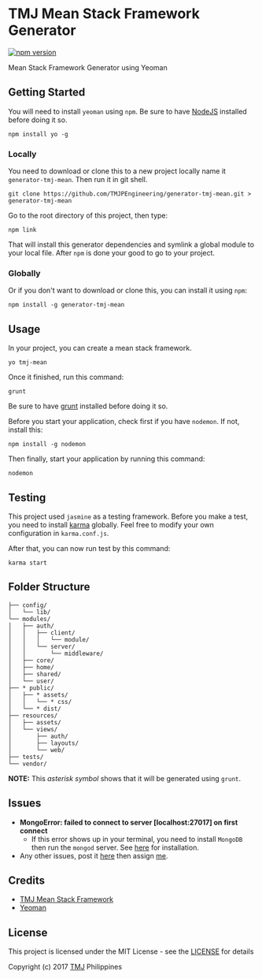 # TMJ Mean Stack Framework Generator
[![npm version](https://img.shields.io/npm/v/generator-tmj-mean.svg)](https://www.npmjs.org/package/generator-tmj-mean)

Mean Stack Framework Generator using Yeoman

## Getting Started

You will need to install `yeoman` using `npm`. Be sure to have [NodeJS](https://nodejs.org/en/download/) installed before doing it so.

```
npm install yo -g
```

### Locally

You need to download or clone this to a new project locally name it `generator-tmj-mean`. Then run it in git shell.

```
git clone https://github.com/TMJPEngineering/generator-tmj-mean.git > generator-tmj-mean
```

Go to the root directory of this project, then type:

```
npm link
```

That will install this generator dependencies and symlink a global module to your local file. After `npm` is done your good to go to your project.

### Globally

Or if you don't want to download or clone this, you can install it using `npm`:

```
npm install -g generator-tmj-mean
```

## Usage

In your project, you can create a mean stack framework.

```
yo tmj-mean
```

Once it finished, run this command:

```
grunt
```

Be sure to have [grunt](https://gruntjs.com/) installed before doing it so.

Before you start your application, check first if you have `nodemon`. If not, install this:

```
npm install -g nodemon
```
	
Then finally, start your application by running this command:

```
nodemon
```


## Testing

This project used `jasmine` as a testing framework. Before you make a test, you need to install [karma](https://karma-runner.github.io/latest/intro/installation.html) globally. Feel free to modify your own configuration in `karma.conf.js`.

After that, you can now run test by this command:

```
karma start
```

## Folder Structure

```
├── config/
│   └── lib/
└── modules/
│   ├── auth/
│   │   ├── client/
│   │   │   └── module/
│   │   └── server/
│   │       └── middleware/
│   ├── core/
│   ├── home/
│   ├── shared/
│   └── user/
├── * public/
│   ├── * assets/
│   │   └── * css/
│   └── * dist/
├── resources/
│   ├── assets/
│   └── views/
│       ├── auth/
│       ├── layouts/
│       └── web/
├── tests/
└── vendor/
```

**NOTE:** This *asterisk symbol* shows that it will be generated using `grunt`.

## Issues

- **MongoError: failed to connect to server [localhost:27017] on first connect**
  - If this error shows up in your terminal, you need to install `MongoDB` then run the `mongod` server. See [here](https://docs.mongodb.com/manual/administration/install-community/) for installation.
- Any other issues, post it [here](https://github.com/TMJPEngineering/generator-tmj-mean/issues/new) then assign [me](https://github.com/jcmlumacad).

## Credits

- [TMJ Mean Stack Framework](https://github.com/TMJPEngineering/mean-stack-framework)
- [Yeoman](http://yeoman.io/)

## License

This project is licensed under the MIT License - see the [LICENSE](https://github.com/TMJPEngineering/generator-tmj-mean/blob/master/LICENSE) for details

Copyright (c) 2017 [TMJ](http://www.tmj.jp/en/) Philippines